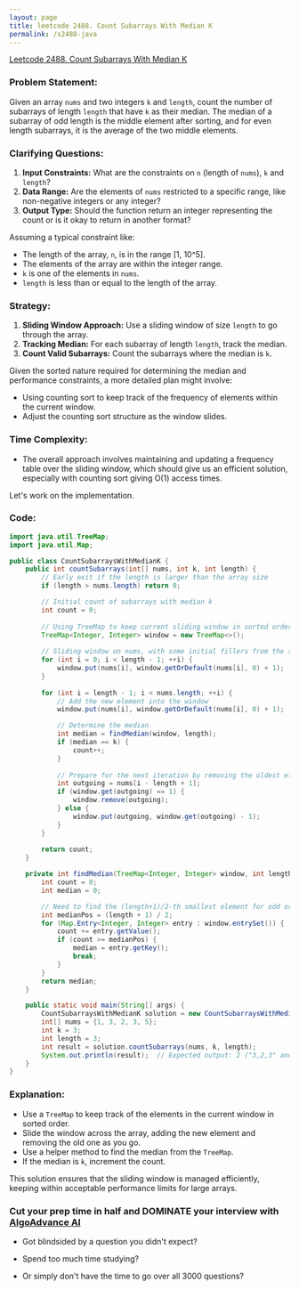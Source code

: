 ```yaml
---
layout: page
title: leetcode 2488. Count Subarrays With Median K
permalink: /s2488-java
---
```

[Leetcode 2488. Count Subarrays With Median K](https://algoadvance.github.io/algoadvance/l2488)
### Problem Statement:
Given an array `nums` and two integers `k` and `length`, count the number of subarrays of length `length` that have `k` as their median. The median of a subarray of odd length is the middle element after sorting, and for even length subarrays, it is the average of the two middle elements.

### Clarifying Questions:
1. **Input Constraints:** What are the constraints on `n` (length of `nums`), `k` and `length`?
2. **Data Range:** Are the elements of `nums` restricted to a specific range, like non-negative integers or any integer?
3. **Output Type:** Should the function return an integer representing the count or is it okay to return in another format?

Assuming a typical constraint like:
- The length of the array, `n`, is in the range [1, 10^5].
- The elements of the array are within the integer range.
- `k` is one of the elements in `nums`.
- `length` is less than or equal to the length of the array.

### Strategy:
1. **Sliding Window Approach:** Use a sliding window of size `length` to go through the array.
2. **Tracking Median:** For each subarray of length `length`, track the median.
3. **Count Valid Subarrays:** Count the subarrays where the median is `k`.

Given the sorted nature required for determining the median and performance constraints, a more detailed plan might involve:
- Using counting sort to keep track of the frequency of elements within the current window.
- Adjust the counting sort structure as the window slides.

### Time Complexity:
- The overall approach involves maintaining and updating a frequency table over the sliding window, which should give us an efficient solution, especially with counting sort giving O(1) access times.

Let's work on the implementation.

### Code:

```java
import java.util.TreeMap;
import java.util.Map;

public class CountSubarraysWithMedianK {
    public int countSubarrays(int[] nums, int k, int length) {
        // Early exit if the length is larger than the array size
        if (length > nums.length) return 0;

        // Initial count of subarrays with median k
        int count = 0;
        
        // Using TreeMap to keep current sliding window in sorted order
        TreeMap<Integer, Integer> window = new TreeMap<>();
        
        // Sliding window on nums, with some initial fillers from the start
        for (int i = 0; i < length - 1; ++i) {
            window.put(nums[i], window.getOrDefault(nums[i], 0) + 1);
        }
        
        for (int i = length - 1; i < nums.length; ++i) {
            // Add the new element into the window
            window.put(nums[i], window.getOrDefault(nums[i], 0) + 1);

            // Determine the median
            int median = findMedian(window, length);
            if (median == k) {
                count++;
            }
            
            // Prepare for the next iteration by removing the oldest element
            int outgoing = nums[i - length + 1];
            if (window.get(outgoing) == 1) {
                window.remove(outgoing);
            } else {
                window.put(outgoing, window.get(outgoing) - 1);
            }
        }
        
        return count;
    }

    private int findMedian(TreeMap<Integer, Integer> window, int length) {
        int count = 0;
        int median = 0;

        // Need to find the (length+1)/2-th smallest element for odd or average of len/2 and (len/2)+1 for even
        int medianPos = (length + 1) / 2;
        for (Map.Entry<Integer, Integer> entry : window.entrySet()) {
            count += entry.getValue();
            if (count >= medianPos) {
                median = entry.getKey();
                break;
            }
        }
        return median;
    }

    public static void main(String[] args) {
        CountSubarraysWithMedianK solution = new CountSubarraysWithMedianK();
        int[] nums = {1, 3, 2, 3, 5};
        int k = 3;
        int length = 3;
        int result = solution.countSubarrays(nums, k, length);
        System.out.println(result);  // Expected output: 2 ("3,2,3" and "2,3,5")
    }
}
```

### Explanation:
- Use a `TreeMap` to keep track of the elements in the current window in sorted order.
- Slide the window across the array, adding the new element and removing the old one as you go.
- Use a helper method to find the median from the `TreeMap`.
- If the median is `k`, increment the count.

This solution ensures that the sliding window is managed efficiently, keeping within acceptable performance limits for large arrays.


### Cut your prep time in half and DOMINATE your interview with [AlgoAdvance AI](https://algoAdvance.com)

- Got blindsided by a question you didn't expect?

- Spend too much time studying?

- Or simply don't have the time to go over all 3000 questions?

